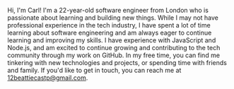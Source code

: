 Hi, I'm Carl! I'm a 22-year-old software engineer from London who is passionate about learning and building new things. While I may not have professional experience in the tech industry, I have spent a lot of time learning about software engineering and am always eager to continue learning and improving my skills. I have experience with JavaScript and Node.js, and am excited to continue growing and contributing to the tech community through my work on GitHub. In my free time, you can find me tinkering with new technologies and projects, or spending time with friends and family. If you'd like to get in touch, you can reach me at 12beattiecastp@gmail.com.
